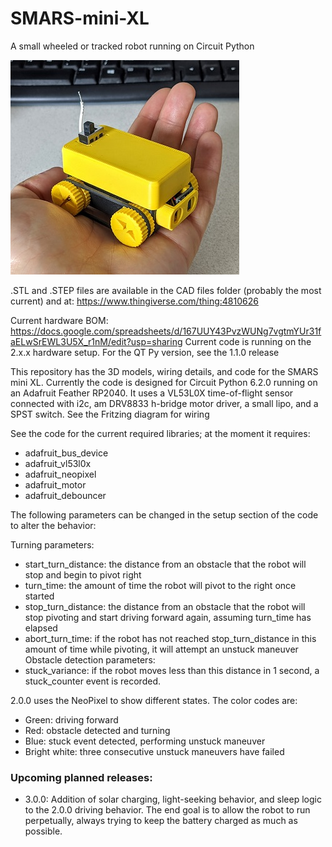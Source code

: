 # SMARS-mini-XL
A small wheeled or tracked robot running on Circuit Python

![handheld picture](https://github.com/mrjadkowski/SMARS-mini-XL/blob/main/Media/handheld.jpg?raw=true)

.STL and .STEP files are available in the CAD files folder (probably the most current) and at: https://www.thingiverse.com/thing:4810626

Current hardware BOM: https://docs.google.com/spreadsheets/d/167UUY43PvzWUNg7vgtmYUr31faELwSrEWL3U5X_r1nM/edit?usp=sharing
Current code is running on the 2.x.x hardware setup. For the QT Py version, see the 1.1.0 release

This repository has the 3D models, wiring details, and code for the SMARS mini XL. Currently the code is designed for Circuit Python 6.2.0 running on an Adafruit Feather RP2040. It uses a VL53L0X time-of-flight sensor connected with i2c, am DRV8833 h-bridge motor driver, a small lipo, and a SPST switch.
See the Fritzing diagram for wiring

See the code for the current required libraries; at the moment it requires:

  - adafruit_bus_device
  - adafruit_vl53l0x
  - adafruit_neopixel
  - adafruit_motor
  - adafruit_debouncer

The following parameters can be changed in the setup section of the code to alter the behavior:

Turning parameters:
  - start_turn_distance: the distance from an obstacle that the robot will stop and begin to pivot right
  - turn_time: the amount of time the robot will pivot to the right once started
  - stop_turn_distance: the distance from an obstacle that the robot will stop pivoting and start driving forward again, assuming turn_time has elapsed
  - abort_turn_time: if the robot has not reached stop_turn_distance in this amount of time while pivoting, it will attempt an unstuck maneuver
Obstacle detection parameters:
  - stuck_variance: if the robot moves less than this distance in 1 second, a stuck_counter event is recorded.

2.0.0 uses the NeoPixel to show different states. The color codes are:
  - Green: driving forward
  - Red: obstacle detected and turning
  - Blue: stuck event detected, performing unstuck maneuver
  - Bright white: three consecutive unstuck maneuvers have failed

### Upcoming planned releases:
  - 3.0.0: Addition of solar charging, light-seeking behavior, and sleep logic to the 2.0.0 driving behavior. The end goal is to allow the robot to run perpetually, always trying to keep the battery charged as much as possible.
